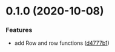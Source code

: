 # 0.1.0 (2020-10-08)

### Features

- add Row and row functions
  ([d4777b1](https://github.com/tkesgar/lamy/commit/d4777b19ca97541da3388eaf3e355e03b7352751))
